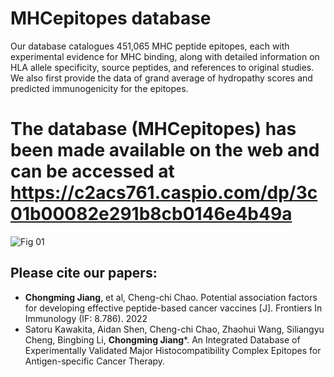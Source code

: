 # MHCepitopes database
Our database catalogues 451,065 MHC peptide epitopes, each with experimental evidence for MHC binding, along with detailed information on HLA allele specificity, source peptides, and references to original studies. We also first provide the data of grand average of hydropathy scores and predicted immunogenicity for the epitopes. 

# The database (MHCepitopes) has been made available on the web and can be accessed at https://c2acs761.caspio.com/dp/3c01b00082e291b8cb0146e4b49a 
![Fig 01](https://github.com/jcm1201/MHCepitopes/assets/23447756/4c20d09d-7c5a-4686-b17d-1ec0254c8bbe)

## Please cite our papers: 
* **Chongming Jiang**, et al, Cheng-chi Chao. Potential association factors for developing effective peptide-based cancer vaccines [J]. Frontiers In Immunology (IF: 8.786). 2022
* Satoru Kawakita, Aidan Shen, Cheng-chi Chao, Zhaohui Wang, Siliangyu Cheng, Bingbing Li, **Chongming Jiang***. An Integrated Database of Experimentally Validated Major Histocompatibility Complex Epitopes for Antigen-specific Cancer Therapy.

